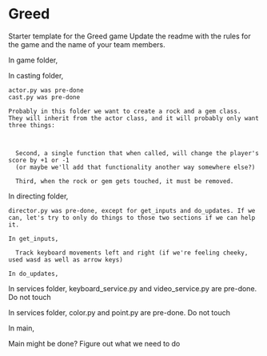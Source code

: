 # Greed
Starter template for the Greed game
Update the readme with the rules for the game and the name of your team members.




In game folder,

  In casting folder,

    actor.py was pre-done
    cast.py was pre-done

    Probably in this folder we want to create a rock and a gem class.
    They will inherit from the actor class, and it will probably only want three things:

      

      Second, a single function that when called, will change the player's score by +1 or -1
      (or maybe we'll add that functionality another way somewhere else?)

      Third, when the rock or gem gets touched, it must be removed.


  In directing folder,

    director.py was pre-done, except for get_inputs and do_updates. If we can, let's try to only do things to those two sections if we can help it.

    In get_inputs,

      Track keyboard movements left and right (if we're feeling cheeky, used wasd as well as arrow keys)

    In do_updates,

      



  In services folder,
    keyboard_service.py and video_service.py are pre-done. Do not touch

  In services folder,
    color.py and point.py are pre-done. Do not touch


In main,

  Main might be done?
  Figure out what we need to do
